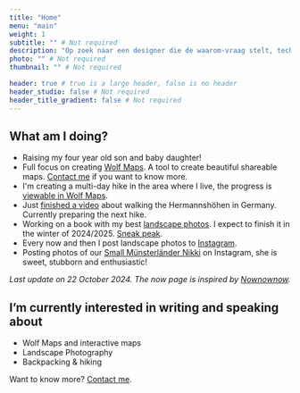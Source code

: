 ```yaml
---
title: "Home"
menu: "main"
weight: 1
subtitle: "" # Not required
description: "Op zoek naar een designer die de waarom-vraag stelt, technisch meedenkt en prachtige producten maakt? Ik kan je helpen." # Not required
photo: "" # Not required
thumbnail: "" # Not required

header: true # true is a large header, false is no header
header_studio: false # Not required
header_title_gradient: false # Not required
---
```


## What am I doing?

- Raising my four year old son and baby daughter!
- Full focus on creating [Wolf Maps](https://www.wolfmaps.nl/). A tool to create beautiful shareable maps. [Contact me](/contact) if you want to know more.
- I'm creating a multi-day hike in the area where I live, the progress is [viewable in Wolf Maps](https://wolfmaps.nl/kaart/route-du-drenthe-7b975eb).
- Just [finished a video](https://www.youtube.com/watch?v=T2MwUVcXqPg) about walking the Hermannshöhen in Germany. Currently preparing the next hike.
- Working on a book with my best [landscape photos](/gallery). I expect to finish it in the winter of 2024/2025. [Sneak peak](https://www.linkedin.com/posts/aljanscholtens_ken-je-dat-gevoel-dat-je-zo-veel-leuke-activity-7183480484998356992-aj4o?utm_source=share&utm_medium=member_desktop).
- Every now and then I post landscape photos to [Instagram](https://instagram.com/aljan).
- Posting photos of our [Small Münsterländer Nikki](http://www.instagram.com/munsterlandernikki/) on Instagram, she is sweet, stubborn and enthusiastic!

_Last update on 22 October 2024. The now page is inspired by [Nownownow](http://nownownow.com/)._

## I’m currently interested in writing and speaking about

- Wolf Maps and interactive maps
- Landscape Photography
- Backpacking & hiking

Want to know more? [Contact me](/contact).
